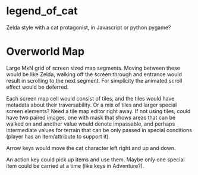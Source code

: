 legend_of_cat
=============

Zelda style with a cat protagonist, in Javascript or python pygame?

Overworld Map
=============

Large MxN grid of screen sized map segments.  Moving between these would be like Zelda, walking off the screen through and entrance would result in scrolling to the next segment.  For simplicity the animated scroll effect would be deferred.   

Each screen map cell would consist of tiles, and the tiles would have metadata about their traversability.  Or a mix of tiles and larger special screen elements?  Need a tile map editor right away.  If not using tiles, could have two paired images, one with mask that shows areas that can be walked on and another value would denote impassable, and perhaps intermediate values for terrain that can be only passed in special conditions (player has an item/attribute to support it).

Arrow keys would move the cat character left right and up and down.

An action key could pick up items and use them.  Maybe only one special item could be carried at a time (like keys in Adventure?).

